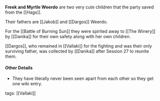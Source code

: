 **Freek and Myrtle Weerdo** are two very cute children that the party saved from the [[Hags]].

Their fathers are [[Jakob]] and [[Dargos]] Weerdo.

For the [[Battle of Burning Sun]] they were spirited away to [[The Winery]] by [[Danika]] for their own safety along with her own children.

[[Dargos]], who remained in [[Vallaki]] for the fighting and was their only surviving father, was collected by [[Danika]] after Session 27 to reunite them.

#### Other Details
- They have literally never been seen apart from each other so they get one wiki entry.



tags: [[Vallaki]]